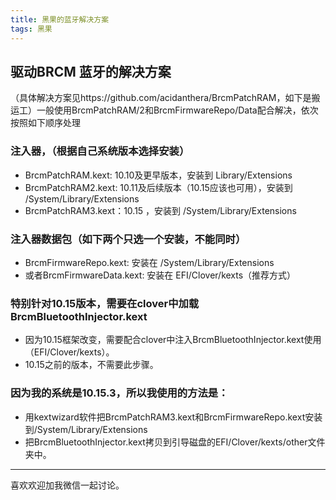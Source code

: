 ```yaml
---
title: 黑果的蓝牙解决方案
tags: 黑果
---
```


## 驱动BRCM 蓝牙的解决方案

（具体解决方案见https://github.com/acidanthera/BrcmPatchRAM，如下是搬运工）一般使用BrcmPatchRAM/2和BrcmFirmwareRepo/Data配合解决，依次按照如下顺序处理

### 注入器，（根据自己系统版本选择安装）

- BrcmPatchRAM.kext: 10.10及更早版本，安装到 Library/Extensions
- BrcmPatchRAM2.kext: 10.11及后续版本（10.15应该也可用），安装到 /System/Library/Extensions
- BrcmPatchRAM3.kext：10.15 ，安装到 /System/Library/Extensions

### 注入器数据包（如下两个只选一个安装，不能同时）

- BrcmFirmwareRepo.kext: 安装在 /System/Library/Extensions
- 或者BrcmFirmwareData.kext: 安装在 EFI/Clover/kexts（推荐方式）

### 特别针对10.15版本，需要在clover中加载BrcmBluetoothInjector.kext

- 因为10.15框架改变，需要配合clover中注入BrcmBluetoothInjector.kext使用（EFI/Clover/kexts）。
- 10.15之前的版本，不需要此步骤。


### 因为我的系统是10.15.3，所以我使用的方法是：
- 用kextwizard软件把BrcmPatchRAM3.kext和BrcmFirmwareRepo.kext安装到/System/Library/Extensions
- 把BrcmBluetoothInjector.kext拷贝到引导磁盘的EFI/Clover/kexts/other文件夹中。


<!--more-->

---

喜欢欢迎加我微信一起讨论。
